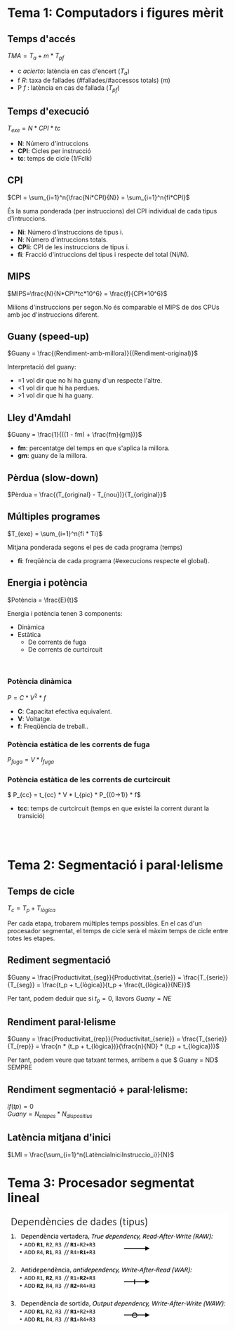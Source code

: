 
# Tema 1: Computadors i figures mèrit
## Temps d'accés

$TMA = T_a + m * T_{pf}$ 

- c _acierto_: latència en cas d'encert ($T_a$)
- f _R_: taxa de fallades (#fallades/#accessos totals) ($m$)
- P _f_ : latència en cas de fallada ($T_{pf}$)

## Temps d'execució

$T_{exe} = N * CPI * tc$

- **N**: Número d'intruccions
- **CPI**: Cicles per instrucció
- **tc**: temps de cicle (1/Fclk)

## CPI

$CPI = \sum_{i=1}^n{\frac{Ni*CPI}{N}} = \sum_{i=1}^n{fi*CPI}$

És la suma ponderada (per instruccions) del CPI individual de cada tipus d'intruccions.

- **Ni**: Número d'instruccions de tipus i.
- **N**: Número d'intruccions totals.
- **CPIi**: CPI de les instruccions de tipus i.
- **fi**: Fracció d'intruccions del tipus i respecte del total (Ni/N).

## MIPS

$MIPS=\frac{N}{N*CPI*tc*10^6} = \frac{f}{CPI*10^6}$

Milions d'instruccions per segon.No és comparable el MIPS de dos CPUs amb joc d'instruccions diferent.

## Guany (speed-up)

$Guany = \frac{(Rendiment-amb-millora)}{(Rendiment-original)}$

Interpretació del guany:
- =1 vol dir que no hi ha guany d'un respecte l'altre.
- <1 vol dir que hi ha perdues.
- \>1 vol dir que hi ha guany.

## Lley d'Amdahl

$Guany = \frac{1}{((1 - fm) + \frac{fm}{gm})}$

- **fm**: percentatge del temps en que s'aplica la millora.
- **gm**: guany de la millora.

## Pèrdua (slow-down)

$Pèrdua = \frac{(T_{original} - T_{nou})}{T_{original}}$

## Múltiples programes

$T_{exe} = \sum_{i=1}^n{fi * Ti}$

Mitjana ponderada segons el pes de cada programa (temps)
 - **fi**: freqüència de cada programa (#execucions respecte el global).

## Energia i potència

$Potència = \frac{E}{t}$

Energia i potència tenen 3 components:
- Dinàmica
- Estàtica
    - De corrents de fuga
    - De corrents de curtcircuit

<br>

### Potència dinàmica

$P = C * V^2 * f$

- **C**: Capacitat efectiva equivalent.
- **V**: Voltatge.
- **f**: Freqüència de treball..

### Potència estàtica de les corrents de fuga

$P_{fuga} = V * I_{fuga}$


### Potència estàtica de les corrents de curtcircuit

$ P_{cc} = t_{cc} * V * I_{pic} * P_{(0->1)} * f$

- **tcc**: temps de curtcircuit (temps en que existei la corrent durant la transició)

<br>
<br>

# Tema 2: Segmentació i paral·lelisme

## Temps de cicle
$T_c = T_p + T_{lògica}$

Per cada etapa, trobarem múltiples temps possibles. En el cas d'un procesador segmentat, el temps de cicle serà el màxim temps de cicle entre totes les etapes.

## Rediment segmentació
$Guany = \frac{Productivitat_{seg}}{Productivitat_{serie}} = \frac{T_{serie}}{T_{seg}} = \frac{t_p + t_{lògica}}{t_p + \frac{t_{lògica}}{NE}}$

Per tant, podem deduir que si $t_p = 0$, llavors $Guany = NE$

## Rendiment paral·lelisme
$Guany = \frac{Productivitat_{rep}}{Productivitat_{serie}} = \frac{T_{serie}}{T_{rep}} = \frac{n * (t_p + t_{lògica})}{\frac{n}{ND} * (t_p + t_{lògica})}$

Per tant, podem veure que tatxant termes, arribem a que $ Guany = ND$ SEMPRE

## Rendiment segmentació + paral·lelisme:
$if (tp) = 0$<br>
$Guany = N_{etapes} * N_{dispositius}$

## Latència mitjana d'inici
$LMI = \frac{\sum_{i=1}^n{LatènciaIniciInstruccio_i}}{N}$


# Tema 3: Procesador segmentat lineal
![image](./yes)